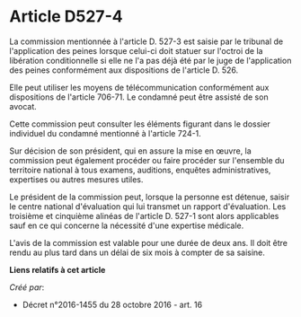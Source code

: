 # Article D527-4

La  commission mentionnée à l'article D. 527-3 est saisie par le tribunal  de l'application des peines lorsque celui-ci doit
statuer sur l'octroi  de la libération conditionnelle si elle ne l'a pas déjà été par le juge  de l'application des peines
conformément aux dispositions de l'article  D. 526. 

Elle peut utiliser les moyens de  télécommunication conformément aux dispositions de l'article 706-71. Le  condamné peut être
assisté de son avocat. 

Cette commission peut consulter les éléments figurant dans le dossier individuel du condamné mentionné à l'article 724-1. 

Sur décision de son président, qui en assure la mise en œuvre, la  commission peut également procéder ou faire procéder sur
l'ensemble du  territoire national à tous examens, auditions, enquêtes administratives,  expertises ou autres mesures
utiles. 

Le  président de la commission peut, lorsque la personne est détenue, saisir  le centre national d'évaluation qui lui
transmet un rapport  d'évaluation. Les troisième et cinquième alinéas de l'article D. 527-1  sont alors applicables sauf en
ce qui concerne la nécessité d'une  expertise médicale. 

L'avis de la commission est  valable pour une durée de deux ans. Il doit être rendu au plus tard dans  un délai de six mois à
compter de sa saisine.

**Liens relatifs à cet article**

_Créé par_:

  - Décret n°2016-1455 du 28 octobre 2016 - art. 16
